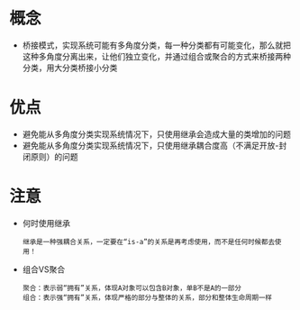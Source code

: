 # 概念
- 桥接模式，实现系统可能有多角度分类，每一种分类都有可能变化，那么就把这种多角度分离出来，让他们独立变化，并通过组合或聚合的方式来桥接两种分类，用大分类桥接小分类

# 优点
- 避免能从多角度分类实现系统情况下，只使用继承会造成大量的类增加的问题
- 避免能从多角度分类实现系统情况下，只使用继承耦合度高（不满足开放-封闭原则）的问题

# 注意
- 何时使用继承
    ```
    继承是一种强耦合关系，一定要在“is-a”的关系是再考虑使用，而不是任何时候都去使用！
    ```
- 组合VS聚合
    ```
    聚合：表示弱“拥有”关系，体现A对象可以包含B对象，单B不是A的一部分
    组合：表示强“拥有”关系，体现严格的部分与整体的关系，部分和整体生命周期一样
    ```